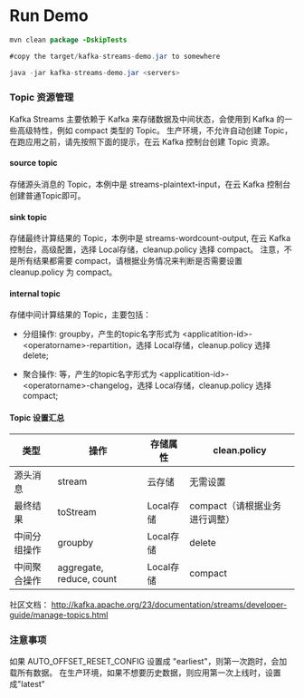 # Run Demo

```java
mvn clean package -DskipTests

#copy the target/kafka-streams-demo.jar to somewhere

java -jar kafka-streams-demo.jar <servers>

```

### Topic 资源管理
Kafka Streams 主要依赖于 Kafka 来存储数据及中间状态，会使用到 Kafka 的一些高级特性，例如 compact 类型的 Topic。
生产环境，不允许自动创建 Topic，在跑应用之前，请先按照下面的提示，在云 Kafka 控制台创建 Topic 资源。

#### source topic
存储源头消息的 Topic，本例中是 streams-plaintext-input，在云 Kafka 控制台创建普通Topic即可。

#### sink  topic
存储最终计算结果的 Topic，本例中是 streams-wordcount-output, 在云 Kafka 控制台，高级配置，选择 Local存储，cleanup.policy 选择 compact。
注意，不是所有结果都需要 compact，请根据业务情况来判断是否需要设置 cleanup.policy 为 compact。

#### internal topic 
存储中间计算结果的 Topic，主要包括：

* 分组操作: groupby，产生的topic名字形式为 \<applicatition-id\>-\<operatorname\>-repartition，选择 Local存储，cleanup.policy 选择 delete;

* 聚合操作: 
 等，产生的topic名字形式为 \<applicatition-id\>-\<operatorname\>-changelog，选择 Local存储，cleanup.policy 选择 compact;


#### Topic 设置汇总

| 类型 | 操作 | 存储属性 | clean.policy |
| --- | --- | --- | --- |
| 源头消息 | stream | 云存储 | 无需设置 |
| 最终结果 | toStream | Local存储 | compact（请根据业务进行调整） |
| 中间分组操作 | groupby | Local存储 | delete |
| 中间聚合操作 | aggregate, reduce, count | Local存储 | compact |


社区文档：
http://kafka.apache.org/23/documentation/streams/developer-guide/manage-topics.html

### 注意事项
如果 AUTO_OFFSET_RESET_CONFIG 设置成 "earliest"，则第一次跑时，会加载所有数据。
在生产环境，如果不想要历史数据，则应用第一次上线时，设置成"latest"

 


